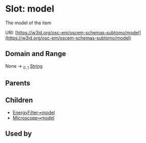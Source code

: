 
# Slot: model

The model of the item

URI: [https://w3id.org/osc-em/oscem-schemas-subtomo/model](https://w3id.org/osc-em/oscem-schemas-subtomo/model)


## Domain and Range

None &#8594;  <sub>0..1</sub> [String](types/String.md)

## Parents


## Children

 *  [EnergyFilter➞model](EnergyFilter_model.md)
 *  [Microscope➞model](Microscope_model.md)

## Used by

